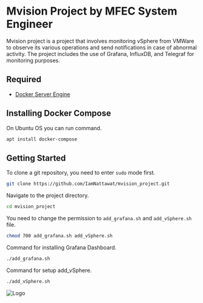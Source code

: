 # Mvision Project by MFEC System Engineer
  Mvision project is a project that involves monitoring vSphere from VMWare to observe its various operations and send notifications in case of abnormal activity. The project includes the use of Grafana, InfluxDB, and Telegraf for monitoring purposes.
## Required
- [Docker Server Engine](https://docs.docker.com/engine/install/)
## Installing Docker Compose
On Ubuntu OS you can run command.
```bash
apt install docker-compose
```
## Getting Started
To clone a git repository, you need to enter `sudo` mode first.
```bash
git clone https://github.com/IamNattawat/mvision_project.git
```
Navigate to the project directory.
```bash
cd mvision_project
```
You need to change the permission to `add_grafana.sh` and `add_vSphere.sh` file.
```bash
chmod 700 add_grafana.sh add_vSphere.sh
```
Command for installing Grafana Dashboard.
```bash
./add_grafana.sh
```
Command for setup add_vSphere.
```bash
./add_vSphere.sh
```
![Logo](https://user-images.githubusercontent.com/64506580/159311466-f720a877-6c76-403a-904d-134addbd6a86.png)
